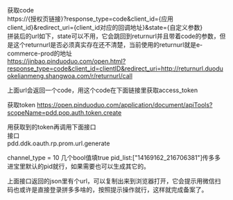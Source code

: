 
获取code  
https://{授权页链接}?response_type=code&client_id={应用client_id}&redirect_uri={client_id对应的回调地址}&state={自定义参数}  
拼装后的url如下，state可以不用，它会跳回到returnurl并且带着code的参数，但是这个returnurl是否必须真实存在还不清楚，当前使用的returnurl就是e-commerce-prod的地址   
https://jinbao.pinduoduo.com/open.html?response_type=code&client_id=clientID&redirect_uri=http://returnurl.duoduokelianmeng.shangwoa.com/r/returnurl/call

上面url会返回一个code，用这个code在下面链接里获取access_token

获取token
https://open.pinduoduo.com/application/document/apiTools?scopeName=pdd.pop.auth.token.create

用获取到的token再调用下面接口  
接口  
pdd.ddk.oauth.rp.prom.url.generate  


channel_type = 10
几个bool值填true
pid_list:["14169162_216706381"]传多多进宝里默认的pid就行，如果需要也可以生成其它的。

上面接口返回的json里有个url，可以复制出来到浏览器打开，它会提示用微信扫码也或许是直接登录拼多多啥的，按照提示操作就行，这样就完成备案了。


